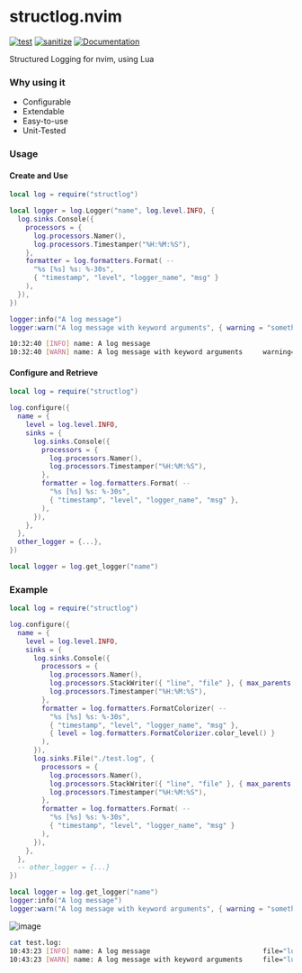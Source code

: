 # structlog.nvim

[![test](https://github.com/Tastyep/structlog.nvim/actions/workflows/test.yaml/badge.svg)](https://github.com/Tastyep/structlog.nvim/actions/workflows/test.yaml)
[![sanitize](https://github.com/Tastyep/structlog.nvim/actions/workflows/sanitize.yaml/badge.svg)](https://github.com/Tastyep/structlog.nvim/actions/workflows/sanitize.yaml)
[![Documentation](https://github.com/Tastyep/structlog.nvim/actions/workflows/documentation.yaml/badge.svg)](https://tastyep.github.io/structlog.nvim/)

Structured Logging for nvim, using Lua

### Why using it

- Configurable
- Extendable
- Easy-to-use
- Unit-Tested

### Usage
#### Create and Use

``` lua
local log = require("structlog")

local logger = log.Logger("name", log.level.INFO, {
  log.sinks.Console({
    processors = {
      log.processors.Namer(),
      log.processors.Timestamper("%H:%M:%S"),
    },
    formatter = log.formatters.Format( --
      "%s [%s] %s: %-30s",
      { "timestamp", "level", "logger_name", "msg" }
    ),
  }),
})

logger:info("A log message")
logger:warn("A log message with keyword arguments", { warning = "something happened" })
```

``` bash
10:32:40 [INFO] name: A log message
10:32:40 [WARN] name: A log message with keyword arguments     warning="something happened"
```

#### Configure and Retrieve

``` lua
local log = require("structlog")

log.configure({
  name = {
    level = log.level.INFO,
    sinks = {
      log.sinks.Console({
        processors = {
          log.processors.Namer(),
          log.processors.Timestamper("%H:%M:%S"),
        },
        formatter = log.formatters.Format( --
          "%s [%s] %s: %-30s",
          { "timestamp", "level", "logger_name", "msg" },
        ),
      }),
    },
  },
  other_logger = {...},
})

local logger = log.get_logger("name")
```

### Example

``` lua
local log = require("structlog")

log.configure({
  name = {
    level = log.level.INFO,
    sinks = {
      log.sinks.Console({
        processors = {
          log.processors.Namer(),
          log.processors.StackWriter({ "line", "file" }, { max_parents = 0 }),
          log.processors.Timestamper("%H:%M:%S"),
        },
        formatter = log.formatters.FormatColorizer( --
          "%s [%s] %s: %-30s",
          { "timestamp", "level", "logger_name", "msg" },
          { level = log.formatters.FormatColorizer.color_level() }
        ),
      }),
      log.sinks.File("./test.log", {
        processors = {
          log.processors.Namer(),
          log.processors.StackWriter({ "line", "file" }, { max_parents = 3 }),
          log.processors.Timestamper("%H:%M:%S"),
        },
        formatter = log.formatters.Format( --
          "%s [%s] %s: %-30s",
          { "timestamp", "level", "logger_name", "msg" }
        ),
      }),
    },
  },
  -- other_logger = {...}
})

local logger = log.get_logger("name")
logger:info("A log message")
logger:warn("A log message with keyword arguments", { warning = "something happened" })
```

![image](https://user-images.githubusercontent.com/3267228/130428431-94a65c67-553c-4daa-843a-5316b092321b.png)

``` bash
cat test.log:
10:43:23 [INFO] name: A log message                            file="lua/lsp/null-ls/formatters.lua", line=9
10:43:23 [WARN] name: A log message with keyword arguments     file="lua/lsp/null-ls/formatters.lua", line=10, warning="something happened"
```
